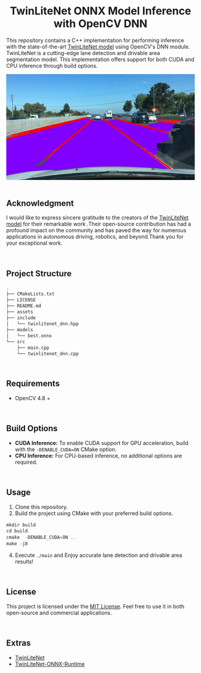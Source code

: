 
<div align="center">

# TwinLiteNet ONNX Model Inference with OpenCV DNN

</div>

This repository contains a C++ implementation for performing inference with the state-of-the-art [TwinLiteNet model](https://github.com/chequanghuy/TwinLiteNet) using OpenCV's DNN module. TwinLiteNet is a cutting-edge lane detection and drivable area segmentation model. This implementation offers support for both CUDA and CPU inference through build options.

<div align="center">
<img src="assets/results.jpg" alt="Detection Results">
</div>

<br>

## Acknowledgment

I would like to express sincere gratitude to the creators of the [TwinLiteNet model](https://github.com/chequanghuy/TwinLiteNet) for their remarkable work .Their open-source contribution has had a profound impact on the community and has paved the way for numerous applications in autonomous driving, robotics, and beyond.Thank you for your exceptional work.

<br>

## Project Structure
```
.
├── CMakeLists.txt
├── LICENSE
├── README.md
├── assets
├── include
│   └── twinlitenet_dnn.hpp
├── models
│   └── best.onnx
└── src
    ├── main.cpp
    └── twinlitenet_dnn.cpp
```
<br>

## Requirements

- OpenCV 4.8 +
  
<br>

## Build Options

- **CUDA Inference:** To enable CUDA support for GPU acceleration, build with the `-DENABLE_CUDA=ON` CMake option.
- **CPU Inference:** For CPU-based inference, no additional options are required.

<br>

## Usage

1. Clone this repository.
2. Build the project using CMake with your preferred build options.
```cpp
mkdir build
cd build
cmake  -DENABLE_CUDA=ON ..
make -j8
```
4. Execute `./main` and Enjoy accurate lane detection and drivable area results!

<br>

## License

This project is licensed under the [MIT License](LICENSE). Feel free to use it in both open-source and commercial applications.

<br>

## Extras
- [TwinLiteNet](https://github.com/chequanghuy/TwinLiteNet)
- [TwinLiteNet-ONNX-Runtime](https://github.com/harrylal/TwinLiteNet-onnxruntime)
